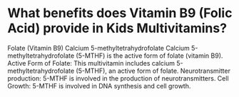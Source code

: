# What benefits does Vitamin B9 (Folic Acid) provide in Kids Multivitamins?

Folate (Vitamin B9) Calcium 5-methyltetrahydrofolate Calcium 5-methyltetrahydrofolate (5-MTHF) is the active form of folate (vitamin B9). Active Form of Folate: This multivitamin includes calcium 5-methyltetrahydrofolate (5-MTHF), an active form of folate. Neurotransmitter production: 5-MTHF is involved in the production of neurotransmitters. Cell Growth: 5-MTHF is involved in DNA synthesis and cell growth.